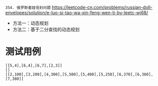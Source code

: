 
`354. 俄罗斯套娃信封问题` https://leetcode-cn.com/problems/russian-doll-envelopes/solution/e-luo-si-tao-wa-xin-feng-wen-ti-by-leetc-wj68/
- 方法一：动态规划
- 方法二：基于二分查找的动态规划

# 测试用例

```
[[5,4],[6,4],[6,7],[2,3]]
[]
[[2,100],[3,200],[4,300],[5,500],[5,400],[5,250],[6,370],[6,360],[7,380]]
```
